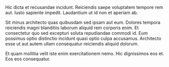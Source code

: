 Hic dicta et recusandae incidunt. Reiciendis saepe voluptatem tempore rem aut.
Iusto sapiente impedit. Laudantium ut id non et aperiam ab.
 
Sit minus architecto quas quibusdam sed ipsam aut eum.
Dolores tempora reiciendis magni blanditiis laborum aliquid rem corporis enim. Et consectetur quo sed excepturi soluta repudiandae commodi id.
Eum possimus optio distinctio incidunt quasi optio culpa accusamus.
Architecto esse ut aut autem ullam consequatur reiciendis aliquid dolorum.
 
Et quam mollitia velit iste enim exercitationem nemo.
Hic dignissimos eos et. Eos eos consequatur.
